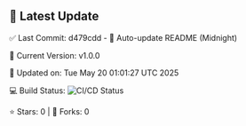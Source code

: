 ## 🚀 Latest Update

✅ Last Commit: d479cdd - 🤖 Auto-update README (Midnight)

🌟 Current Version: v1.0.0

📅 Updated on: Tue May 20 01:01:27 UTC 2025

💻 Build Status: ![CI/CD Status](https://github.com/SaiAryan1784/wedding_frontend/actions/workflows/update-readme.yml/badge.svg)

⭐️ Stars: 0 | 🍴 Forks: 0

